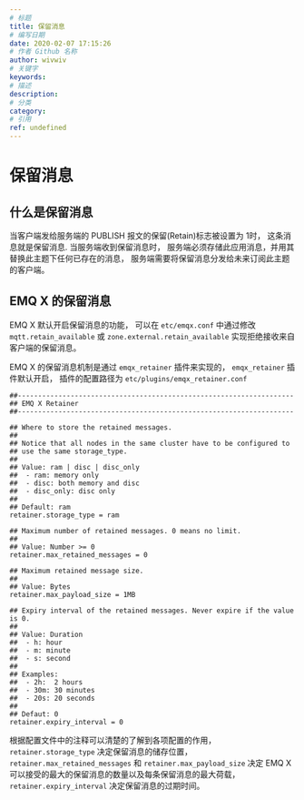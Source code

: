```yaml
---
# 标题
title: 保留消息
# 编写日期
date: 2020-02-07 17:15:26
# 作者 Github 名称
author: wivwiv
# 关键字
keywords:
# 描述
description:
# 分类
category: 
# 引用
ref: undefined
---
```


# 保留消息

## 什么是保留消息

当客户端发给服务端的 PUBLISH 报文的保留(Retain)标志被设置为 1时， 这条消息就是保留消息. 当服务端收到保留消息时， 服务端必须存储此应用消息，并用其替换此主题下任何已存在的消息， 服务端需要将保留消息分发给未来订阅此主题的客户端。

## EMQ X 的保留消息

EMQ X 默认开启保留消息的功能， 可以在 `etc/emqx.conf` 中通过修改 `mqtt.retain_available` 或 `zone.external.retain_available` 实现拒绝接收来自客户端的保留消息。

EMQ X 的保留消息机制是通过 `emqx_retainer` 插件来实现的， `emqx_retainer` 插件默认开启， 插件的配置路径为 `etc/plugins/emqx_retainer.conf`

```
##--------------------------------------------------------------------
## EMQ X Retainer
##--------------------------------------------------------------------

## Where to store the retained messages.
##
## Notice that all nodes in the same cluster have to be configured to
## use the same storage_type.
##
## Value: ram | disc | disc_only
##  - ram: memory only
##  - disc: both memory and disc
##  - disc_only: disc only
##
## Default: ram
retainer.storage_type = ram

## Maximum number of retained messages. 0 means no limit.
##
## Value: Number >= 0
retainer.max_retained_messages = 0

## Maximum retained message size.
##
## Value: Bytes
retainer.max_payload_size = 1MB

## Expiry interval of the retained messages. Never expire if the value is 0.
##
## Value: Duration
##  - h: hour
##  - m: minute
##  - s: second
##
## Examples:
##  - 2h:  2 hours
##  - 30m: 30 minutes
##  - 20s: 20 seconds
##
## Defaut: 0
retainer.expiry_interval = 0
```

根据配置文件中的注释可以清楚的了解到各项配置的作用， `retainer.storage_type`  决定保留消息的储存位置， `retainer.max_retained_messages` 和 `retainer.max_payload_size` 决定 EMQ X 可以接受的最大的保留消息的数量以及每条保留消息的最大荷载， `retainer.expiry_interval` 决定保留消息的过期时间。
